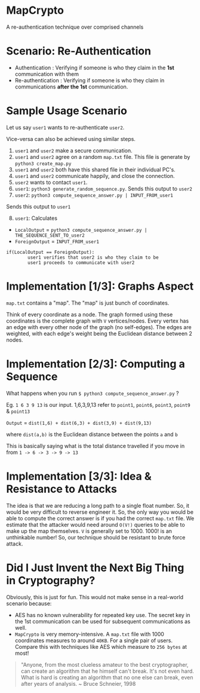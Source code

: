 # MapCrypto
A re-authentication technique over comprised channels

# Scenario: Re-Authentication

- Authentication : Verifying if someone is who they claim in the **1st** communication with them
- Re-authentication : Verifying if someone is who they claim in communications **after the 1st** communication.

# Sample Usage Scenario

Let us say `user1` wants to re-authenticate `user2`.

Vice-versa can also be achieved using similar steps.

1. `user1` and `user2` make a secure communication.
 2. `user1` and `user2` agree on a random `map.txt` file. This file is generate by `python3 create_map.py`
 3. `user1` and `user2` both have this shared file in their individual PC's.
 4. `user1` and `user2` communicate happily, and close the connection.
 5. `user2` wants to contact `user1`.
 6. `user1`: `python3 generate_random_sequence.py`. Sends this output to `user2`
 7. `user2`: `python3 compute_sequence_answer.py | INPUT_FROM_user1`
 
Sends this output to `user1`

8. `user1`: 
Calculates
- `LocalOutput` = `python3 compute_sequence_answer.py | THE_SEQUENCE_SENT_TO_user2`
- `ForeignOutput` = `INPUT_FROM_user1`
```
if(LocalOutput == ForeignOutput):
        user1 verifies that user2 is who they claim to be
        user1 proceeds to communicate with user2
```

# Implementation [1/3]: Graphs Aspect
`map.txt` contains a "map". The "map" is just bunch of coordinates.

Think of every coordinate as a node. The graph formed using these coordinates is the complete graph with `V` vertices/nodes. Every vertex has an edge with every other node of the graph (no self-edges). The edges are weighted, with each edge's weight being the Euclidean distance between 2 nodes.

# Implementation [2/3]: Computing a Sequence
What happens when you run `$ python3 compute_sequence_answer.py` ?

Eg. `1 6 3 9 13` is our input. 1,6,3,9,13 refer to `point1`, `point6`, `point3`, `point9` & `point13`

`Output` = `dist(1,6) + dist(6,3) + dist(3,9) + dist(9,13)`

 where `dist(a,b)` is the Euclidean distance between the points `a` and `b`

This is basically saying what is the total distance travelled if you move in from `1 -> 6 -> 3 -> 9 -> 13`

# Implementation [3/3]: Idea & Resistance to Attacks

The idea is that we are reducing a long path to a single float number. So, it would be very difficult to reverse engineer it. So, the only way you would be able to compute the correct answer is if you had the correct `map.txt` file. We estimate that the attacker would need around `O(V!)` queries to be able to make up the map themselves. `V` is generally set to 1000. 1000! is an unthinkable number! So, our technique should be resistant to brute force attack.



# Did I Just Invent the Next Big Thing in Cryptography?

Obviously, this is just for fun. This would not make sense in a real-world scenario because:
- AES has no known vulnerability for repeated key use. The secret key in the 1st communication can be used for subsequent communications as well.
- `MapCrypto` is very memory-intensive. A `map.txt` file with 1000 coordinates measures to around `40KB`. For a single pair of users. Compare this with techniques like AES which measure to `256 bytes` at most!

> "Anyone, from the most clueless amateur to the best cryptographer, can create an algorithm that he himself can't break. It's not even hard. What is hard is creating an algorithm that no one else can break, even after years of analysis.
~ Bruce Schneier, 1998
